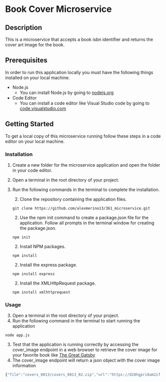 # Book Cover Microservice


## Description
This is a microservice that accepts a book isbn identifier and 
returns the cover art image for the book.

## Prerequisites
In order to run this application locally you must have the following things installed on your local machine.
* Node.js
    * You can install Node.js by going to [nodejs.org](https://nodejs.org/en)
* Code Editor
    * You can install a code editor like Visual Studio code by going to [code.visualstudio.com](https://code.visualstudio.com)

## Getting Started
To get a local copy of this microservice running follow these steps in a code editor on your local machine.
### Installation
1. Create a new folder for the microservice application and open the
folder in your code editor.
1. Open a terminal in the root directory of your project.
1. Run the following commands in the terminal to complete the installation.


    2. Clone the repository containing the application files.
    ```
    git clone https://github.com/alexmerino13/361_microservice.git
    ```
    2. Use the npm init command to create a package.json file for the application. Follow all prompts in the terminal window for creating the package.json.
    ```
    npm init
    ```
    2. Install NPM packages.
    ```
    npm install
    ```
    2. Install the express package.
    ```
    npm install express
    ```
    2. Install the XMLHttpRequest package.
    ```
    npm install xmlhttprequest
    ```

### Usage
3. Open a terminal in the root directory of your project.
3. Run the following command in the terminal to start running the application
```
node app.js
```
3. Test that the application is running correctly by accessing the cover_image endpoint in a web browser to retrieve the cover image for your favorite book like [The Great Gatsby](http://localhost:3923/cover_image?isbn=9780743273565)
3. The cover_image endpoint will return a json object with the cover image information
```javascript 
{"file":"covers_0013/covers_0013_02.zip","url":"https://d28hgpri8am2if.cloudfront.net/book_images/onix/cvr9781982146702/the-great-gatsby-9781982146702_hr.jpg"}
```